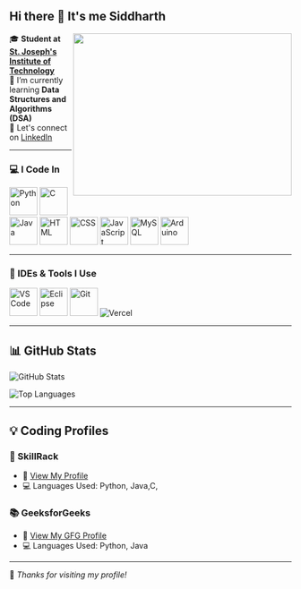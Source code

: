 ## Hi there 👋 It's me Siddharth



<img align="right" width="390" height="290" src="https://pin.it/54wPhmCtf" >
 
🎓 **Student at [St. Joseph's Institute of Technology](https://stjosephstechnology.ac.in/)**  
📘 I’m currently learning **Data Structures and Algorithms (DSA)**  
🔗 Let's connect on [LinkedIn](https://www.linkedin.com/in/your-siddharth2006/)  

---

### 💻 I Code In

<p align="left">
  <img src="https://cdn.jsdelivr.net/gh/devicons/devicon/icons/python/python-original.svg" width="50" height="50" alt="Python" />
  <img src="https://cdn.jsdelivr.net/gh/devicons/devicon/icons/c/c-original.svg" width="50"  height="50" alt="C" />
  <img src="https://cdn.jsdelivr.net/gh/devicons/devicon/icons/java/java-original.svg" width="50" height="50" alt="Java" />
  <img src="https://cdn.jsdelivr.net/gh/devicons/devicon/icons/html5/html5-original.svg" width="50" height="50" alt="HTML" />
  <img src="https://cdn.jsdelivr.net/gh/devicons/devicon/icons/css3/css3-original.svg" width="50" height="50" alt="CSS" />
  <img src="https://cdn.jsdelivr.net/gh/devicons/devicon/icons/javascript/javascript-original.svg" width="50" height="50" alt="JavaScript" />
  <img src="https://img.icons8.com/?size=100&id=UFXRpPFebwa2&format=png&color=000000" width="50" height="50" alt="MySQL" />
  <img src="https://upload.wikimedia.org/wikipedia/commons/8/87/Arduino_Logo.svg" width="50" height="50" alt="Arduino" />
</p>

---

### 🧰 IDEs & Tools I Use

<p align="left">
  <img src="https://cdn.jsdelivr.net/gh/devicons/devicon/icons/vscode/vscode-original.svg" width="50" height="50" alt="VS Code" />
  <img src="https://cdn.jsdelivr.net/gh/devicons/devicon/icons/eclipse/eclipse-original.svg" width="50" height="50" alt="Eclipse" />
  <img src="https://cdn.jsdelivr.net/gh/devicons/devicon/icons/git/git-original.svg" width="50" height="50" alt="Git" />
  <img src="https://www.google.com/urlsa=i&url=https%3A%2F%2Fwww.hatimeria.com%2Fservices%2Fvercel&psig=AOvVaw1CnuD0x2ZIdvm7GreR5pun&ust=1754396671898000&source=images&cd=vfe&opi=89978449&ved=0CBIQjRxqFwoTCIi_kYWT8Y4DFQAAAAAdAAAAABAJ"  alt="Vercel" />
</p>

---

## 📊 GitHub Stats

<p align="left">
  <img src="https://github-readme-stats.vercel.app/api?username=codeXsidd&show_icons=true&theme=radical" alt="GitHub Stats" />
</p>

<p align="left">
  <img src="https://github-readme-stats.vercel.app/api/top-langs/?username=codeXsidd&layout=compact&theme=radical" alt="Top Languages" />
</p>

---

## 💡 Coding Profiles

### 🧠 SkillRack
- 🔗 [View My Profile](https://www.skillrack.com/faces/resume.xhtml?id=493823&key=siddharth2006)
- 💻 Languages Used: Python, Java,C,

### 📚 GeeksforGeeks
- 🔗 [View My GFG Profile](https://www.geeksforgeeks.org/user/siddhartekma/)
- 💻 Languages Used: Python, Java

---

🌟 *Thanks for visiting my profile!*
